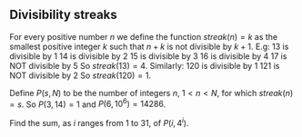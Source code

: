 ## Divisibility streaks

For every positive number $n$ we define the function $streak(n)=k$ as the smallest positive integer $k$ such that $n+k$ is not divisible by $k+1$.
E.g:
$13$ is divisible by $1$
$14$ is divisible by $2$
$15$ is divisible by $3$
$16$ is divisible by $4$
$17$ is NOT divisible by $5$
So $streak(13)=4$.
Similarly:
$120$ is divisible by $1$
$121$ is NOT divisible by $2$
So $streak(120)=1$.

Define $P(s, N)$ to be the number of integers $n$, $1\lt n\lt N$, for which $streak(n)=s$.
So $P(3,14)=1$ and $P(6,10^6)=14286$.

Find the sum, as $i$ ranges from $1$ to $31$, of $P(i, 4^i)$.

